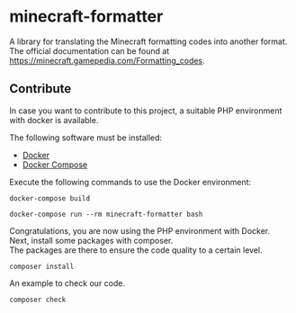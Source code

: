 # minecraft-formatter
A library for translating the Minecraft formatting codes into another format.  
The official documentation can be found at https://minecraft.gamepedia.com/Formatting_codes.  

## Contribute

In case you want to contribute to this project, a suitable PHP environment with docker is available.  

The following software must be installed:  
* [Docker](https://docs.docker.com/get-docker)
* [Docker Compose](https://docs.docker.com/compose/install)

Execute the following commands to use the Docker environment:  
```shell script
docker-compose build
```
```shell script
docker-compose run --rm minecraft-formatter bash
```

Congratulations, you are now using the PHP environment with Docker.  
Next, install some packages with composer.  
The packages are there to ensure the code quality to a certain level.  
```shell script
composer install
```

An example to check our code.  
```shell script
composer check
```
